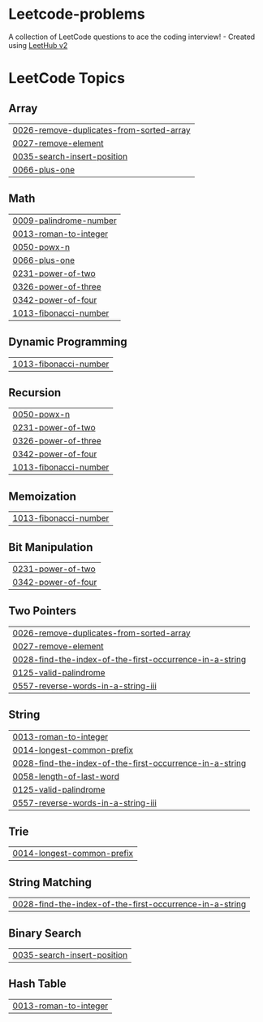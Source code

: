 # Leetcode-problems
A collection of LeetCode questions to ace the coding interview! - Created using [LeetHub v2](https://github.com/arunbhardwaj/LeetHub-2.0)

<!---LeetCode Topics Start-->
# LeetCode Topics
## Array
|  |
| ------- |
| [0026-remove-duplicates-from-sorted-array](https://github.com/suprit-singh/Leetcode-problems/tree/master/0026-remove-duplicates-from-sorted-array) |
| [0027-remove-element](https://github.com/suprit-singh/Leetcode-problems/tree/master/0027-remove-element) |
| [0035-search-insert-position](https://github.com/suprit-singh/Leetcode-problems/tree/master/0035-search-insert-position) |
| [0066-plus-one](https://github.com/suprit-singh/Leetcode-problems/tree/master/0066-plus-one) |
## Math
|  |
| ------- |
| [0009-palindrome-number](https://github.com/suprit-singh/Leetcode-problems/tree/master/0009-palindrome-number) |
| [0013-roman-to-integer](https://github.com/suprit-singh/Leetcode-problems/tree/master/0013-roman-to-integer) |
| [0050-powx-n](https://github.com/suprit-singh/Leetcode-problems/tree/master/0050-powx-n) |
| [0066-plus-one](https://github.com/suprit-singh/Leetcode-problems/tree/master/0066-plus-one) |
| [0231-power-of-two](https://github.com/suprit-singh/Leetcode-problems/tree/master/0231-power-of-two) |
| [0326-power-of-three](https://github.com/suprit-singh/Leetcode-problems/tree/master/0326-power-of-three) |
| [0342-power-of-four](https://github.com/suprit-singh/Leetcode-problems/tree/master/0342-power-of-four) |
| [1013-fibonacci-number](https://github.com/suprit-singh/Leetcode-problems/tree/master/1013-fibonacci-number) |
## Dynamic Programming
|  |
| ------- |
| [1013-fibonacci-number](https://github.com/suprit-singh/Leetcode-problems/tree/master/1013-fibonacci-number) |
## Recursion
|  |
| ------- |
| [0050-powx-n](https://github.com/suprit-singh/Leetcode-problems/tree/master/0050-powx-n) |
| [0231-power-of-two](https://github.com/suprit-singh/Leetcode-problems/tree/master/0231-power-of-two) |
| [0326-power-of-three](https://github.com/suprit-singh/Leetcode-problems/tree/master/0326-power-of-three) |
| [0342-power-of-four](https://github.com/suprit-singh/Leetcode-problems/tree/master/0342-power-of-four) |
| [1013-fibonacci-number](https://github.com/suprit-singh/Leetcode-problems/tree/master/1013-fibonacci-number) |
## Memoization
|  |
| ------- |
| [1013-fibonacci-number](https://github.com/suprit-singh/Leetcode-problems/tree/master/1013-fibonacci-number) |
## Bit Manipulation
|  |
| ------- |
| [0231-power-of-two](https://github.com/suprit-singh/Leetcode-problems/tree/master/0231-power-of-two) |
| [0342-power-of-four](https://github.com/suprit-singh/Leetcode-problems/tree/master/0342-power-of-four) |
## Two Pointers
|  |
| ------- |
| [0026-remove-duplicates-from-sorted-array](https://github.com/suprit-singh/Leetcode-problems/tree/master/0026-remove-duplicates-from-sorted-array) |
| [0027-remove-element](https://github.com/suprit-singh/Leetcode-problems/tree/master/0027-remove-element) |
| [0028-find-the-index-of-the-first-occurrence-in-a-string](https://github.com/suprit-singh/Leetcode-problems/tree/master/0028-find-the-index-of-the-first-occurrence-in-a-string) |
| [0125-valid-palindrome](https://github.com/suprit-singh/Leetcode-problems/tree/master/0125-valid-palindrome) |
| [0557-reverse-words-in-a-string-iii](https://github.com/suprit-singh/Leetcode-problems/tree/master/0557-reverse-words-in-a-string-iii) |
## String
|  |
| ------- |
| [0013-roman-to-integer](https://github.com/suprit-singh/Leetcode-problems/tree/master/0013-roman-to-integer) |
| [0014-longest-common-prefix](https://github.com/suprit-singh/Leetcode-problems/tree/master/0014-longest-common-prefix) |
| [0028-find-the-index-of-the-first-occurrence-in-a-string](https://github.com/suprit-singh/Leetcode-problems/tree/master/0028-find-the-index-of-the-first-occurrence-in-a-string) |
| [0058-length-of-last-word](https://github.com/suprit-singh/Leetcode-problems/tree/master/0058-length-of-last-word) |
| [0125-valid-palindrome](https://github.com/suprit-singh/Leetcode-problems/tree/master/0125-valid-palindrome) |
| [0557-reverse-words-in-a-string-iii](https://github.com/suprit-singh/Leetcode-problems/tree/master/0557-reverse-words-in-a-string-iii) |
## Trie
|  |
| ------- |
| [0014-longest-common-prefix](https://github.com/suprit-singh/Leetcode-problems/tree/master/0014-longest-common-prefix) |
## String Matching
|  |
| ------- |
| [0028-find-the-index-of-the-first-occurrence-in-a-string](https://github.com/suprit-singh/Leetcode-problems/tree/master/0028-find-the-index-of-the-first-occurrence-in-a-string) |
## Binary Search
|  |
| ------- |
| [0035-search-insert-position](https://github.com/suprit-singh/Leetcode-problems/tree/master/0035-search-insert-position) |
## Hash Table
|  |
| ------- |
| [0013-roman-to-integer](https://github.com/suprit-singh/Leetcode-problems/tree/master/0013-roman-to-integer) |
<!---LeetCode Topics End-->